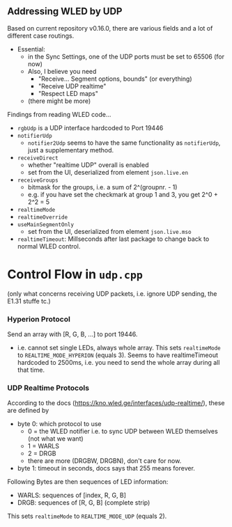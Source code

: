 

## Addressing WLED by UDP

Based on current repository v0.16.0, there are various fields and a lot of different case routings.

* Essential:
  * in the Sync Settings, one of the UDP ports must be set to 65506 (for now)
  * Also, I believe you need
    * "Receive... Segment options, bounds" (or everything)
    * "Receive UDP realtime"
    * "Respect LED maps"
  * (there might be more)

Findings from reading WLED code...

* `rgbUdp` is a UDP interface hardcoded to Port 19446
* `notifierUdp`
  * `notifier2Udp` seems to have the same functionality as `notifierUdp`, just a supplementary method.  
* `receiveDirect`
  * whether "realtime UDP" overall is enabled
  * set from the UI, deserialized from element `json.live.en`
* `receiveGroups`
  * bitmask for the groups, i.e. a sum of 2^(groupnr. - 1) 
  * e.g. if you have set the checkmark at group 1 and 3, you get 2^0 + 2^2 = 5   
* `realtimeMode`
* `realtimeOverride`
* `useMainSegmentOnly`
  * set from the UI, deserialized from element `json.live.mso`
* `realtimeTimeout`: Millseconds after last package to change back to normal WLED control. 

# Control Flow in `udp.cpp`
(only what concerns receiving UDP packets, i.e. ignore UDP sending, the E1.31 stuffe tc.)

### Hyperion Protocol
Send an array with [R, G, B, ...] to port 19446.
 * i.e. cannot set single LEDs, always whole array.
This sets `realtimeMode` to `REALTIME_MODE_HYPERION` (equals 3).
Seems to have realtimeTimeout hardcoded to 2500ms, i.e. you need to send the whole array during all that time.

### UDP Realtime Protocols
According to the docs (https://kno.wled.ge/interfaces/udp-realtime/), these are defined by
 * byte 0: which protocol to use
   * 0 = the WLED notifier i.e. to sync UDP between WLED themselves (not what we want)
   * 1 = WARLS
   * 2 = DRGB
   * there are more (DRGBW, DRGBN), don't care for now.
* byte 1: timeout in seconds, docs says that 255 means forever.

Following Bytes are then sequences of LED information:
  * WARLS: sequences of [index, R, G, B]
  * DRGB: sequences of [R, G, B] (complete strip)

This sets `realtimeMode` to `REALTIME_MODE_UDP` (equals 2).
